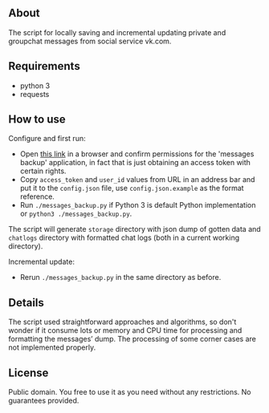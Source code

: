 ## About

The script for locally saving and incremental updating private and groupchat messages from social service vk.com.

## Requirements

* python 3
* requests

## How to use

Configure and first run:

* Open [this link](https://oauth.vk.com/authorize?client_id=5048703&redirect_uri=https://oauth.vk.com/blank.html&display=page&scope=offline,messages&response_type=token&v=5.37) in a browser and confirm permissions for the 'messages backup' application, in fact that is just obtaining an access token with certain rights.
* Copy `access_token` and `user_id` values from URL in an address bar and put it to the `config.json` file, use `config.json.example` as the format reference.
* Run `./messages_backup.py` if Python 3 is default Python implementation or `python3 ./messages_backup.py`.

The script will generate `storage` directory with json dump of gotten data and `chatlogs` directory with formatted chat logs (both in a current working directory).

Incremental update:

* Rerun `./messages_backup.py` in the same directory as before.

## Details

The script used straightforward approaches and algorithms, so don't wonder if it consume lots or memory and CPU time for processing and formatting the messages’ dump. The processing of some corner cases are not implemented properly.

## License

Public domain. You free to use it as you need without any restrictions. No guarantees provided.
